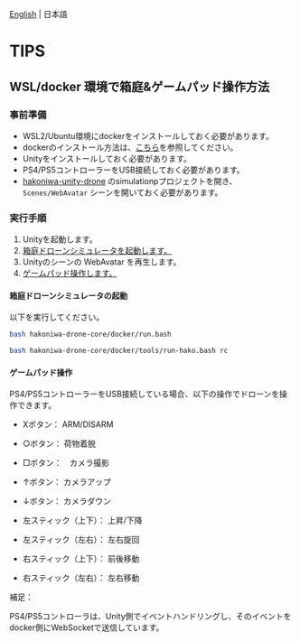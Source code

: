[English](docker-gamepad.en.md) | 日本語

# TIPS

## WSL/docker 環境で箱庭&ゲームパッド操作方法

### 事前準備

- WSL2/Ubuntu環境にdockerをインストールしておく必要があります。
- dockerのインストール方法は、[こちら](docker-setup.md)を参照してください。
- Unityをインストールしておく必要があります。
- PS4/PS5コントローラーをUSB接続しておく必要があります。
- [hakoniwa-unity-drone](https://github.com/hakoniwalab/hakoniwa-unity-drone) のsimulationpプロジェクトを開き、`Scenes/WebAvatar` シーンを開いておく必要があります。


### 実行手順

1. Unityを起動します。
2. [箱庭ドローンシミュレータを起動します。](#箱庭ドローンシミュレータの起動)
3. Unityのシーンの WebAvatar を再生します。
4. [ゲームパッド操作します。](#ゲームパッド操作)



#### 箱庭ドローンシミュレータの起動

以下を実行してください。

```bash
bash hakoniwa-drone-core/docker/run.bash
```

```bash
bash hakoniwa-drone-core/docker/tools/run-hako.bash rc
```


#### ゲームパッド操作

PS4/PS5コントローラーをUSB接続している場合、以下の操作でドローンを操作できます。

- Xボタン： ARM/DISARM
- ○ボタン： 荷物着脱
- □ボタン：　カメラ撮影

- ↑ボタン： カメラアップ
- ↓ボタン： カメラダウン


- 左スティック（上下）： 上昇/下降
- 左スティック（左右）： 左右旋回
- 右スティック（上下）： 前後移動
- 右スティック（左右）： 左右移動

補足：

PS4/PS5コントローラは、Unity側でイベントハンドリングし、そのイベントを docker側にWebSocketで送信しています。